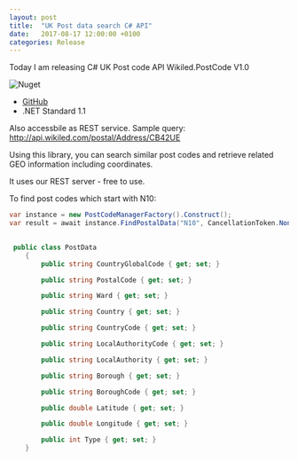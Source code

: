 ```yaml
---
layout: post
title:  "UK Post data search C# API"
date:   2017-08-17 12:00:00 +0100
categories: Release
---
```


Today I am releasing C# UK Post code API Wikiled.PostCode V1.0

![Nuget](https://img.shields.io/nuget/v/Wikiled.PostCode.svg)

* [GitHub](https://github.com/AndMu/Wikiled.PostCode)
* .NET Standard 1.1

Also accessbile as REST service. Sample query: http://api.wikiled.com/postal/Address/CB42UE

Using this library, you can search similar post codes and retrieve related GEO information including coordinates.

It uses our REST server - free to use.


To find post codes which start with N10:
```C#
var instance = new PostCodeManagerFactory().Construct();
var result = await instance.FindPostalData("N10", CancellationToken.None);
			
```

```C#
 public class PostData
    {
        public string CountryGlobalCode { get; set; }

        public string PostalCode { get; set; }

        public string Ward { get; set; }

        public string Country { get; set; }

        public string CountryCode { get; set; }

        public string LocalAuthorityCode { get; set; }

        public string LocalAuthority { get; set; }

        public string Borough { get; set; }

        public string BoroughCode { get; set; }

        public double Latitude { get; set; }

        public double Longitude { get; set; }

        public int Type { get; set; }
    }
```

